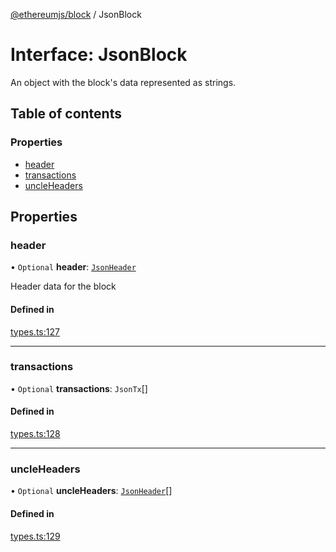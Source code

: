 [@ethereumjs/block](../README.md) / JsonBlock

# Interface: JsonBlock

An object with the block's data represented as strings.

## Table of contents

### Properties

- [header](JsonBlock.md#header)
- [transactions](JsonBlock.md#transactions)
- [uncleHeaders](JsonBlock.md#uncleheaders)

## Properties

### header

• `Optional` **header**: [`JsonHeader`](JsonHeader.md)

Header data for the block

#### Defined in

[types.ts:127](https://github.com/ethereumjs/ethereumjs-monorepo/blob/master/packages/block/src/types.ts#L127)

___

### transactions

• `Optional` **transactions**: `JsonTx`[]

#### Defined in

[types.ts:128](https://github.com/ethereumjs/ethereumjs-monorepo/blob/master/packages/block/src/types.ts#L128)

___

### uncleHeaders

• `Optional` **uncleHeaders**: [`JsonHeader`](JsonHeader.md)[]

#### Defined in

[types.ts:129](https://github.com/ethereumjs/ethereumjs-monorepo/blob/master/packages/block/src/types.ts#L129)

